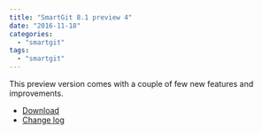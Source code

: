 ```yaml
---
title: "SmartGit 8.1 preview 4"
date: "2016-11-18"
categories: 
  - "smartgit"
tags: 
  - "smartgit"
---
```


This preview version comes with a couple of few new features and improvements.

- [Download](http://www.syntevo.com/smartgit/early-access)
- [Change log](http://www.syntevo.com/smartgit/changelog-eap.txt)
